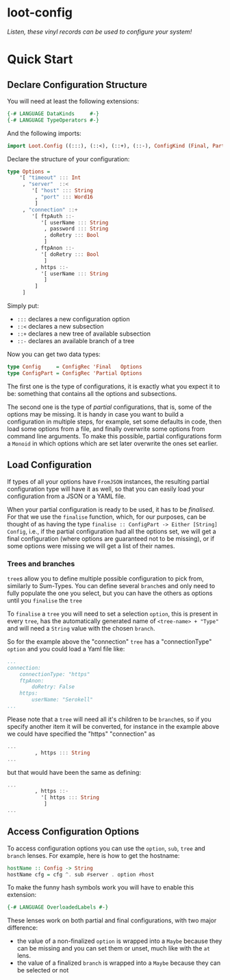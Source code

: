 loot-config
============

_Listen, these vinyl records can be used to configure your system!_

# Quick Start

## Declare Configuration Structure

You will need at least the following extensions:

```haskell
{-# LANGUAGE DataKinds     #-}
{-# LANGUAGE TypeOperators #-}
```

And the following imports:

```haskell
import Loot.Config ((:::), (::<), (::+), (::-), ConfigKind (Final, Partial), ConfigRec)
```

Declare the structure of your configuration:

```haskell
type Options =
    '[ "timeout" ::: Int
     , "server"  ::<
        '[ "host" ::: String
         , "port" ::: Word16
         ]
     , "connection" ::+
        '[ ftpAuth ::-
           '[ userName ::: String 
            , password ::: String
            , doRetry ::: Bool
            ]
         , ftpAnon ::-
           '[ doRetry ::: Bool
            ]
         , https ::-
           '[ userName ::: String 
            ]
         ]
     ]
```

Simply put:

* `:::` declares a new configuration option
* `::<` declares a new subsection
* `::+` declares a new tree of available subsection
* `::-` declares an available branch of a tree

Now you can get two data types:

```haskell
type Config     = ConfigRec 'Final   Options
type ConfigPart = ConfigRec 'Partial Options
```

The first one is the type of configurations, it is exactly what you expect it to be: something that contains all the options and subsections.

The second one is the type of _partial_ configurations, that is, some of the options may be missing. It is handy in case you want to build a configuration in multiple steps, for example, set some defaults in code, then load some options from a file, and finally overwrite some options from command line arguments. To make this possible, partial configurations form a `Monoid` in which options which are set later overwrite the ones set earlier.


## Load Configuration

If types of all your options have `FromJSON` instances, the resulting partial configuration type will have it as well, so that you can easily load your configuration from a JSON or a YAML file.

When your partial configuration is ready to be used, it has to be _finalised_. For that we use the `finalise` function, which, for our purposes, can be thought of as having the type `finalise :: ConfigPart -> Either [String] Config`, i.e., if the partial configuration had all the options set, we will get a final configuration (where options are guaranteed not to be missing), or if some options were missing we will get a list of their names.

### Trees and branches

`tree`s allow you to define multiple possible configuration to pick from, similarly to Sum-Types.
You can define several `branch`es and only need to fully populate the one you select, but you can have the others as options until you `finalise` the `tree`

To `finalise` a `tree` you will need to set a selection `option`, this is present in every `tree`, has the automatically generated name of `<tree-name> + "Type"` and will need a `String` value with the chosen `branch`.

So for the example above the "connection" `tree` has a "connectionType" `option` and you could load a Yaml file like:

```yaml
...
connection:
    connectionType: "https"
    ftpAnon:
        doRetry: False
    https:
        userName: "Serokell"
...
```

Please note that a `tree` will need all it's children to be `branch`es, so if you specify another item it will be converted, for instance in the example above we could have specified the "https" "connection" as

```haskell
...
         , https ::: String
...
```

but that would have been the same as defining:

```haskell
...
         , https ::-
           '[ https ::: String 
            ]
...
```

## Access Configuration Options

To access configuration options you can use the `option`, `sub`, `tree` and `branch` lenses. For example, here is how to get the hostname:

```haskell
hostName :: Config -> String
hostName cfg = cfg ^. sub #server . option #host
```

To make the funny hash symbols work you will have to enable this extension:

```haskell
{-# LANGUAGE OverloadedLabels #-}
```

These lenses work on both partial and final configurations, with two major difference:
- the value of a non-finalized `option` is wrapped into a `Maybe` because they can be missing and you can set them or unset, much like with the `at` lens.
- the value of a finalized `branch` is wrapped into a `Maybe` because they can be selected or not